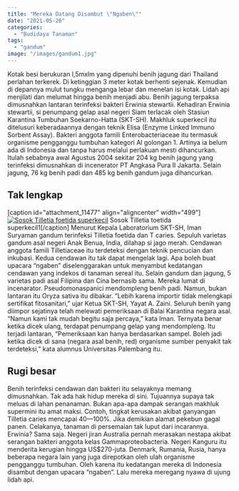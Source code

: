 ```yaml
---
title: "Mereka Datang Disambut \"Ngaben\""
date: "2021-05-26"
categories: 
  - "Budidaya Tanaman"
tags: 
  - "gandum"
image: "/images/gandum1.jpg"
---
```


Kotak besi berukuran l,5mxlm yang dipenuhi benih jagung dari Thailand perlahan terkerek. Di ketinggian 3 meter kotak berhenti sejenak. Kemudian di depannya mulut tungku menganga lebar dan menelan isi kotak. Lidah api menjilati dan melumat hingga benih menjadi abu. Benih jagung terpaksa dimusnahkan lantaran terinfeksi bakteri Erwinia stewartii. Kehadiran Erwinia stewartii, si penumpang gelap asal negeri Siam terlacak oleh Stasiun Karantina Tumbuhan Soekarno-Hatta (SKT-SH). Makhluk superkecil itu ditelusuri keberadaannya dengan teknik Elisa (Enzyme Linked Immuno Sorbent Assay). Bakteri anggota famili Enterobacteriaceae itu termasuk organisme pengganggu tumbuhan kategori Al golongan 1. Artinya ia belum ada di Indonesia dan tanpa harus melalui perlakuan mesti dihancurkan. Itulah sebabnya awal Agustus 2004 sekitar 204 kg benih jagung yang terinfeksi dimusnahkan di incenerator PT Angkasa Pura II Jakarta. Selain jagung, 76 kg benih padi dan 485 kg benih gandum juga dihancurkan.

## Tak lengkap

\[caption id="attachment\_11477" align="aligncenter" width="499"\][![Sosok Tilletia foetida superkecil ](/images/gandum.jpg)](http://localhost/mitra/wp-content/uploads/2021/05/gandum.jpg) Sosok Tilletia toetida superkecil1\[/caption\] Menurut Kepala Laboratorium SKT-SH, Iman Suryaman gandum terinfeksi Tilletia foetida dan T caries. Sepuluh varietas gandum asal negeri Anak Benua, India, dilahap si jago merah. Cendawan anggota famili Tilletiaceae itu terdeteksi dengan teknik pencucian dan inkubasi. Kedua cendawan itu tak dapat mengelak lagi. Apa boleh buat upacara “ngaben” diselenggarakan untuk menyambut kedatangan cendawan yang indekos di tanaman sereal itu. Selain gandum dan jagung, 5 varietas padi asal Filipina dan Cina bernasib sama. Mereka lumat di incenarator. Pseudomonaspanici mendompleng benih padi. Namun, bukan lantaran itu Oryza sativa itu dibakar. “Lebih karena importir tidak melengkapi sertifikat fitosanitari,” ujar Ketua SKT-SH, Yayat A. Zaini. Seluruh benih yang diimpor sejatinya telah melewati pemeriksaan di Balai Karantina negara asal. “Namun kami tak mudah begitu saja percaya,” kata Iman. Ternyata benar ketika dicek ulang, terdapat penumpang gelap yang mendompleng. Itu terjadi lantaran, “Pemeriksaan kan hanya berdasarkan sampel. Boleh jadi ketika dicek di sana (negara asal benih, red) organisme sumber penyakit tak terdeteksi,” kata alumnus Universitas Palembang itu.

## Rugi besar

Benih terinfeksi cendawan dan bakteri itu selayaknya memang dimusnahkan. Tak ada hak hidup mereka di sini. Tujuannya supaya tak meluas di lahan penanaman. Bukan apa-apa dampak serangan makhluk supermini itu amat maksi. Contoh, tingkat kerusakan akibat ganyangan Tilletia caries mencapai 40—100%. Jika demikian alamat pekebun gagal panen. Celakanya, tanaman di persemaian tak luput dari incarannya. Erwinia? Sama saja. Negeri jiran Australia pernah merasakan nestapa akibat serangan bakteri anggota kelas Gammaproteobacteria. Negeri Kanguru itu menderita kerugian hingga US$270-juta. Denmark, Rumania, Rusia, hanya beberapa negara lain yang juga direpotkan oleh ulah organisme pengganggu tumbuhan. Oleh karena itu kedatangan mereka di Indonesia disambut dengan upacara “ngaben”. Lalu mereka meregang nyawa di ujung lidah api.
